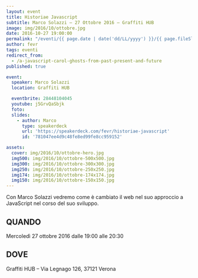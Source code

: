 ```yaml
---
layout: event
title: Historiae Javascript
subtitle: Marco Solazzi – 27 Ottobre 2016 – Graffiti HUB
image: img/2016/10/ottobre.jpg
date: 2016-10-27 19:00:00
permalink: "/eventi/{{ page.date | date('dd/LL/yyyy') }}/{{ page.fileSlug | slug }}/index.html"
author: fevr
tags: eventi
redirect_from:
  - /a-javascript-carol-ghosts-from-past-present-and-future
published: true

event:
  speaker: Marco Solazzi
  location: Graffiti HUB

  eventbrite: 28448104045
  youtube: j5GrvQaSbjk
  foto:
  slides:
    - author: Marco
      type: speakerdeck
      url: 'https://speakerdeck.com/fevr/historiae-javascript'
      id: '781047ee4d9c48fe8ed99fe8cc959152'

assets:
  cover: img/2016/10/ottobre-hero.jpg
  img500: img/2016/10/ottobre-500x500.jpg
  img300: img/2016/10/ottobre-300x300.jpg
  img250: img/2016/10/ottobre-250x250.jpg
  img174: img/2016/10/ottobre-174x174.jpg
  img150: img/2016/10/ottobre-150x150.jpg
---
```


Con Marco Solazzi vedremo come è cambiato il web nel suo approccio a JavaScript nel corso del suo sviluppo.

## QUANDO

Mercoledì 27 ottobre 2016 dalle 19:00 alle 20:30

## DOVE

Graffiti HUB – Via Legnago 126, 37121 Verona
